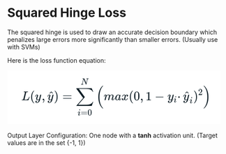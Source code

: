 # Squared Hinge Loss
The squared hinge is used to draw an accurate decision boundary which penalizes large errors more significantly than smaller errors. (Usually use with SVMs)

Here is the loss function equation:

![shl](../../assets/squared_hinge_loss.png)

Output Layer Configuration: One node with a **tanh** activation unit. (Target values are in the set {-1, 1})